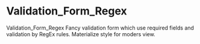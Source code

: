 # Validation_Form_Regex
Validation_Form_Regex
Fancy validation form which use required fields and validation by RegEx rules. Materialize style for moders view.

